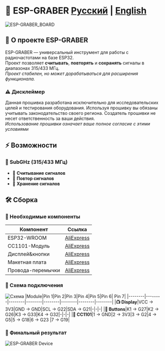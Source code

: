 <div align="left">
  <h1>📡 ESP-GRABER   <a href="#ru">Русский</a> | <a href="#en">English</a></h1>

![ESP-GRABER_BOARD](https://github.com/user-attachments/assets/2af24a98-5ac9-470c-89a6-0248061568d1)

</div>

<div id="ru">
  
## 🚀 О проекте ESP-GRABER
ESP-GRABER — универсальный инструмент для работы с радиочастотами на базе ESP32.  
Проект позволяет **считывать**, **повторять** и **сохранять** сигналы в диапазонах 315/433 МГц.  
*Проект стабилен, но может дорабатываться для расширения функционала.*

### ⚠️ Дисклеймер
Данная прошивка разработана исключительно для исследовательских целей и тестирования оборудования. 
Используя прошивку вы обязаны учитывать законодательство своего региона. Создатель прошивки не несет ответственность за ваши действия.                            
*Использование прошивки означает ваше полное согласие с этими условиями*  
## ⚡ Возможности
### 📶 SubGHz (315/433 МГц)
- 🎯 **Считывание сигналов**
- 🔄 **Повтор сигналов**
- 💾 **Хранение сигналов**

## 🛠️ Сборка
### 🔧 Необходимые компоненты
| Компонент | Ссылка |
|-----------|--------|
| ESP32-WROOM | [AliExpress](https://aliexpress.ru/item/1005004605399313.html) |
| CC1101-Модуль | [AliExpress](https://aliexpress.ru/item/1005008544032996.html) |
| Дисплей&кнопки | [AliExpress](https://aliexpress.ru/item/1005006322355552.html) |
| Макетная плата | [AliExpress](https://aliexpress.ru/item/1005008466693134.html) |
| Провода-перемычки | [AliExpress](https://aliexpress.ru/item/1005007553381854.html) |

### 🔌 Схема подключения
![Схема](https://github.com/user-attachments/assets/26730497-8100-4cc1-8361-187221489662)
|Module|Pin 1|Pin 2|Pin 3|Pin 4|Pin 5|Pin 6| Pin 7|
|--------|--------|--------|--------|--------|--------|--------|--------|
|**📺 Display**|VCC → 3V3|GND → GND|SCL → G22|SDA → G21|-|-|-|
|**🔘 Buttons**|K1 → G27|K2 → G26|K3 → G33|K4 → G32|-|-|-|
|**📡 CC1101**|1 → GND|2 → 3V3|3 → G2|4 → G5|5 → G18|6 → G23 |7 → G19|

### 📸 Финальный результат
![ESP-GRABER Device](https://github.com/user-attachments/assets/e881e9e7-5e73-4fd2-a1cd-2f0002cca44b)

</div>

<div id="en" hidden>

## 🚀 About ESP-GRABER
ESP-GRABER is a versatile tool for working with radio frequencies based on ESP32.  
The project allows **reading**, **repeating**, and **saving** signals in the 315/433 MHz ranges.  
*The project is stable but may be updated for additional features.*

### ⚠️ Disclaimer
This firmware is designed exclusively for research purposes and hardware testing. 
When using the firmware, you must take into account the laws of your regio. The firmware creator is not responsible for your actions.                            
*Using the firmware means that you fully agree to these terms*     

## ⚡ Features
### 📶 SubGHz (315/433 MHz)
- 🎯 **Signal Grabbing**
- 🔄 **Signal Replay**
- 💾 **Signal Storage**

## 🛠️ Building
### 🔧 Required Components
| Component | Link |
|-----------|------|
| ESP32-WROOM | [AliExpress](https://aliexpress.ru/item/1005004605399313.html) |
| CC1101 Module | [AliExpress](https://aliexpress.ru/item/1005008544032996.html) |
| Display & Buttons | [AliExpress](https://aliexpress.ru/item/1005006322355552.html) |
| Breadboard | [AliExpress](https://aliexpress.ru/item/1005008466693134.html) |
| Jumper Wires | [AliExpress](https://aliexpress.ru/item/1005007553381854.html) |

### 🔌 Connection Scheme
![Scheme](https://github.com/user-attachments/assets/26730497-8100-4cc1-8361-187221489662)
|Module|Pin 1|Pin 2|Pin 3|Pin 4|Pin 5|Pin 6| Pin 7|
|--------|--------|--------|--------|--------|--------|--------|--------|
|**📺 Display**|VCC → 3V3|GND → GND|SCL → G22|SDA → G21|-|-|-|
|**🔘 Buttons**|K1 → G27|K2 → G26|K3 → G33|K4 → G32|-|-|-|
|**📡 CC1101**|1 → GND|2 → 3V3|3 → G2|4 → G5|5 → G18|6 → G23 |7 → G19|

### 📸 Final Result
![ESP-GRABER Device](https://github.com/user-attachments/assets/e881e9e7-5e73-4fd2-a1cd-2f0002cca44b)

</div>
